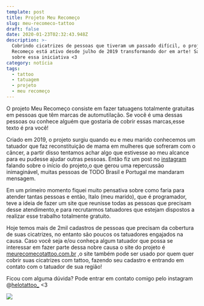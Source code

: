 ```yaml
---
template: post
title: Projeto Meu Recomeço
slug: meu-recomeco-tattoo
draft: false
date: 2020-01-23T02:32:43.948Z
description: >-
  Cobrindo cicatrizes de pessoas que tiveram um passado difícil, o projeto Meu
  Recomeço está ativo desde julho de 2019 transformando dor em arte! Saiba mais
  sobre essa iniciativa <3
category: notícia
tags:
  - tattoo
  - tatuagem
  - projeto
  - meu recomeço
---
```

O projeto Meu Recomeço consiste em fazer tatuagens totalmente gratuitas em pessoas que têm marcas de automutilação. Se você é uma dessas pessoas ou conhece alguém que gostaria de cobrir essas marcas,esse texto é pra você!

Criado em 2019, o projeto surgiu quando eu e meu marido conhecemos um tatuador que faz reconstituição de mama em mulheres que sofreram com o câncer, a partir disso tentamos achar algo que estivesse ao meu alcance para eu pudesse ajudar outras pessoas. Então fiz um post no [instagram ](https://www.instagram.com/helotattoo_/)falando sobre o início do projeto,o que gerou uma repercussão inimaginável, muitas pessoas de TODO Brasil e Portugal me mandaram mensagem.

 Em um primeiro momento fiquei muito pensativa sobre como faria para atender tantas pessoas e então, Italo (meu marido), que é programador, teve a ideia de fazer um site que reunisse todas as pessoas que precisam desse atendimento,e para recrutarmos tatuadores que estejam dispostos a realizar esse trabalho totalmente gratuito.

 Hoje temos mais de 2mil  cadastros de pessoas que precisam da cobertura de suas cicatrizes, no entanto são poucos os tatuadores engajados na causa. Caso você seja e/ou conheça algum tatuador que possa se interessar em fazer parte dessa nobre causa o site do projeto é [meurecomecotattoo.com.br](https://meurecomecotattoo.com.br/) ,o site também pode ser usado por quem quer cobrir suas cicatrizes com tattoo, fazendo seu cadastro e entrando em contato com o tatuador de sua região!

Ficou com alguma dúvida? Pode entrar em contato comigo pelo instagram @[helotattoo_](https://www.instagram.com/helotattoo_/)  <3

![](/media/meurec.jpg)
